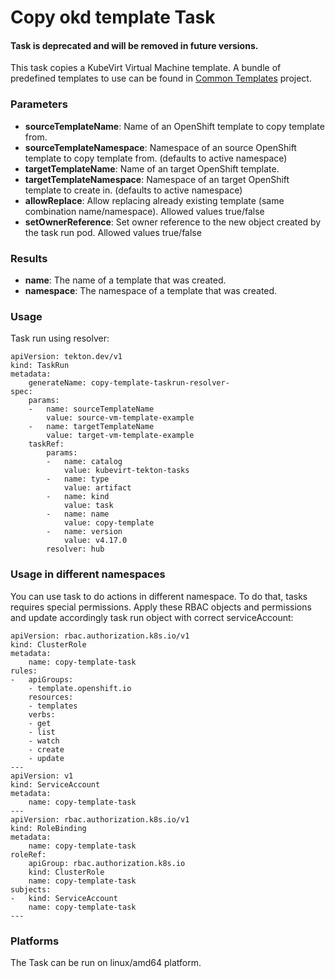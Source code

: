 # Copy okd template Task

#### Task is deprecated and will be removed in future versions.

This task copies a KubeVirt Virtual Machine template. 
A bundle of predefined templates to use can be found in [Common Templates](https://github.com/kubevirt/common-templates) project.

### Parameters

- **sourceTemplateName**: Name of an OpenShift template to copy template from.
- **sourceTemplateNamespace**: Namespace of an source OpenShift template to copy template from. (defaults to active namespace)
- **targetTemplateName**: Name of an target OpenShift template.
- **targetTemplateNamespace**: Namespace of an target OpenShift template to create in. (defaults to active namespace)
- **allowReplace**: Allow replacing already existing template (same combination name/namespace). Allowed values true/false
- **setOwnerReference**: Set owner reference to the new object created by the task run pod. Allowed values true/false

### Results

- **name**: The name of a template that was created.
- **namespace**: The namespace of a template that was created.

### Usage

Task run using resolver:
```
apiVersion: tekton.dev/v1
kind: TaskRun
metadata:
    generateName: copy-template-taskrun-resolver-
spec:
    params:
    -   name: sourceTemplateName
        value: source-vm-template-example
    -   name: targetTemplateName
        value: target-vm-template-example
    taskRef:
        params:
        -   name: catalog
            value: kubevirt-tekton-tasks
        -   name: type
            value: artifact
        -   name: kind
            value: task
        -   name: name
            value: copy-template
        -   name: version
            value: v4.17.0
        resolver: hub
```

### Usage in different namespaces

You can use task to do actions in different namespace. To do that, tasks requires special permissions. Apply these RBAC objects and permissions and update accordingly task run object with correct serviceAccount:

```
apiVersion: rbac.authorization.k8s.io/v1
kind: ClusterRole
metadata:
    name: copy-template-task
rules:
-   apiGroups:
    - template.openshift.io
    resources:
    - templates
    verbs:
    - get
    - list
    - watch
    - create
    - update
---
apiVersion: v1
kind: ServiceAccount
metadata:
    name: copy-template-task
---
apiVersion: rbac.authorization.k8s.io/v1
kind: RoleBinding
metadata:
    name: copy-template-task
roleRef:
    apiGroup: rbac.authorization.k8s.io
    kind: ClusterRole
    name: copy-template-task
subjects:
-   kind: ServiceAccount
    name: copy-template-task
---
```

### Platforms

The Task can be run on linux/amd64 platform.
